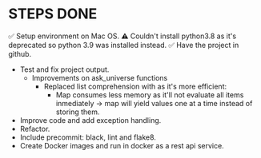# STEPS DONE
✅ Setup environment on Mac OS.
    ⚠️ Couldn't install python3.8 as it's deprecated so python 3.9 was installed instead.
✅ Have the project in github.
- Test and fix project output.
    - Improvements on ask_universe functions
        - Replaced list comprehension with as it's more efficient:
            * Map consumes less memory as it'll not evaluate all items inmediately
              -> map will yield values one at a time instead of storing them.
- Improve code and add exception handling.
- Refactor.
- Include precommit: black, lint and flake8.
- Create Docker images and run in docker as a rest api service.
